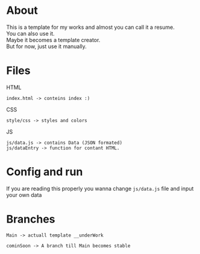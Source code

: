 # About
This is a template for my works and almost you can call it a resume.
<br>
You can also use it. <br>
Maybe it becomes a template creator. <br>
But for now, just use it manually.
# Files
HTML
```
index.html -> conteins index :)
```
CSS
```
style/css -> styles and colors
```
JS
```
js/data.js -> contains Data (JSON formated)
js/dataEntry -> function for contant HTML.
```
# Config and run
If you are reading this properly you wanna change ```js/data.js``` file and input your own data

# Branches
```
Main -> actuall template __underWork
```
```
cominSoon -> A branch till Main becomes stable
```




